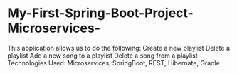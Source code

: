 # My-First-Spring-Boot-Project-Microservices-
This application allows us to do the following: Create a new playlist Delete a playlist Add a new song to a playlist Delete a song from a playlist  Technologies Used: Microservices, SpringBoot, REST, Hibernate, Gradle
